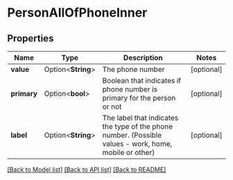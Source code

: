 # PersonAllOfPhoneInner

## Properties

Name | Type | Description | Notes
------------ | ------------- | ------------- | -------------
**value** | Option<**String**> | The phone number | [optional]
**primary** | Option<**bool**> | Boolean that indicates if phone number is primary for the person or not | [optional]
**label** | Option<**String**> | The label that indicates the type of the phone number. (Possible values - work, home, mobile or other) | [optional]

[[Back to Model list]](../README.md#documentation-for-models) [[Back to API list]](../README.md#documentation-for-api-endpoints) [[Back to README]](../README.md)


